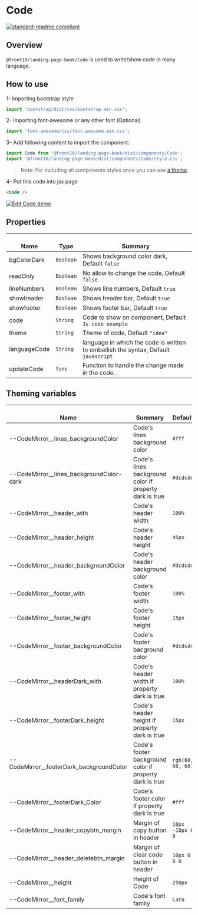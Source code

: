 # Code

[![standard-readme compliant](https://img.shields.io/badge/standard--readme-OK-green.svg?style=flat-square)](https://github.com/RichardLitt/standard-readme)

## Overview

`@front10/landing-page-book/Code` is used to write/show code in many language.

## How to use

1- Importing bootstrap style

```js
import 'bootstrap/dist/css/bootstrap.min.css';
```

2- Importing font-awesome or any other font (Optional)

```js
import 'font-awesome/css/font-awesome.min.css';
```

3- Add following content to import the component:

```js
import Code from '@front10/landing-page-book/dist/components/Code';
import '@front10/landing-page-book/dist/components/Code/style.css';
```

> Note: For including all components styles once you can use [a theme](https://github.com/front10/landing-page-book/wiki/Theming).

4- Put this code into jsx page

```html
<Code />
```
<a target="_blank" href="https://codesandbox.io/s/pmjvk5wl27">
  <img alt="Edit Code demo" src="https://codesandbox.io/static/img/play-codesandbox.svg">
</a>

## Properties

| </br>Name    | </br>Type | </br>Summary                                                                        |
| ------------ | --------- | ----------------------------------------------------------------------------------- |
| bgColorDark  | `Boolean` | Shows background color dark, Default `false`                                        |
| readOnly     | `Boolean` | No allow to change the code, Default `false`                                        |
| lineNumbers  | `Boolean` | Shows line numbers, Default `true`                                                  |
| showheader   | `Boolean` | Shows header bar, Default `true`                                                    |
| showfooter   | `Boolean` | Shows footer bar, Default `true`                                                    |
| code         | `String`  | Code to show on component, Default `Js code example`                                |
| theme        | `String`  | Theme of code, Default `"idea"`                                                     |
| languageCode | `String`  | language in which the code is written to embellish the syntax, Default `javascript` |
| updateCode   | `func`    | Function to handle the change made in the code.                                     |

## Theming variables

| </br>Name                                  | </br>Summary                                            | </br>Default      |
| ------------------------------------------ | ------------------------------------------------------- | ----------------- |
| --CodeMirror\_\_lines_backgroundColor      | Code's lines background color                           | `#fff`            |
| --CodeMirror\_\_lines_backgroundColor-dark | Code's lines background color if property dark is true  | `#dcdcdc`         |
| --CodeMirror\_\_header_with                | Code's header width                                     | `100%`            |
| --CodeMirror\_\_header_height              | Code's header height                                    | `45px`            |
| --CodeMirror\_\_header_backgroundColor     | Code's header background color                          | `#dcdcdc`         |
| --CodeMirror\_\_footer_with                | Code's footer width                                     | `100%`            |
| --CodeMirror\_\_footer_height              | Code's footer height                                    | `15px`            |
| --CodeMirror\_\_footer_backgroundColor     | Code's footer bacground color                           | `#dcdcdc`         |
| --CodeMirror\_\_headerDark_with            | Code's header width if property dark is true            | `100%`            |
| --CodeMirror\_\_footerDark_height          | Code's header height if property dark is true           | `15px`            |
| --CodeMirror\_\_footerDark_backgroundColor | Code's footer background color if property dark is true | `rgb(68, 68, 68)` |
| --CodeMirror\_\_footerDark_Color           | Code's footer color if property dark is true            | `#fff`            |
| --CodeMirror\_\_header_copybtn_margin      | Margin of copy button in header                         | `10px -10px 0 0`  |
| --CodeMirror\_\_header_deletebtn_margin    | Margin of clear code button in header                   | `10px 0 0 0`      |
| --CodeMirror\_\_height                     | Height of Code                                          | `250px`           |
| --CodeMirror\_\_font_family                | Code's font family                                      | `Lato`            |
